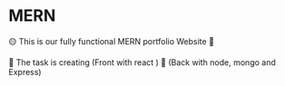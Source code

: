 # MERN
🟡 This is our fully functional MERN portfolio Website 🚀

 🛑 The task is creating (Front with react )
 🛑 (Back with node, mongo and Express)



